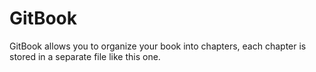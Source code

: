 # GitBook 

GitBook allows you to organize your book into chapters, each chapter is stored in a separate file like this one.

